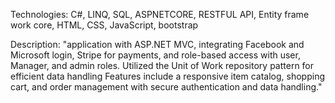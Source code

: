 Technologies: C#, LINQ, SQL, ASPNETCORE, RESTFUL API, Entity frame work core, HTML, CSS, JavaScript, bootstrap

Description: "application with ASP.NET MVC, integrating Facebook and Microsoft login, Stripe for payments, and role-based access with user, Manager, and admin roles.
              Utilized the Unit of Work repository pattern for efficient data handling Features include a responsive item catalog,
              shopping cart, and order management with secure authentication and data handling."
